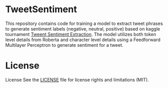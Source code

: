 # TweetSentiment

This repository contains code for training a model to extract tweet phrases to generate sentiment labels (negative, neutral, positive) based on kaggle tournament [Tweent Sentiment Extraction](https://www.kaggle.com/c/tweet-sentiment-extraction). The model utilizes both token level details from Roberta and character level details using a Feedforward Multilayer Perceptron to generate sentiment for a tweet.

# License
License
See the [LICENSE](LICENSE.md) file for license rights and limitations (MIT).
